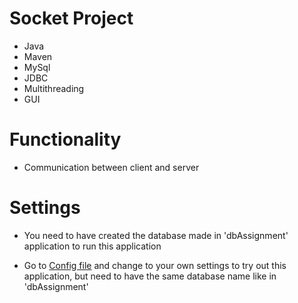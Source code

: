 # Socket Project

* Java
* Maven
* MySql
* JDBC
* Multithreading
* GUI

# Functionality

* Communication between client and server

# Settings

* You need to have created the database made in 'dbAssignment' application to run this application

* Go to [Config file](src/main/resources/database.properties) and change to your own settings to try out this application, but need to have the same database name like in 'dbAssignment'
